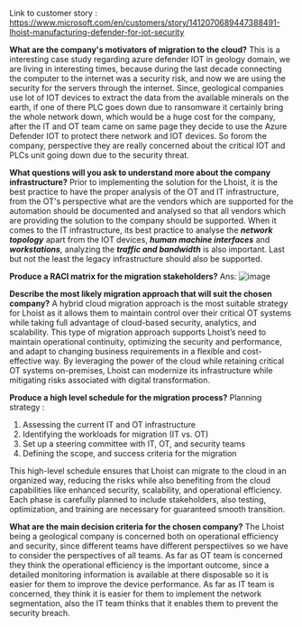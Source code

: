 Link to customer story : https://www.microsoft.com/en/customers/story/1412070689447388491-lhoist-manufacturing-defender-for-iot-security

**What are the company's motivators of migration to the cloud?**
This is a interesting case study regarding azure defender IOT in geology domain, we are living in interesting times, because during the last decade connecting the computer to the internet was a security risk, and now we are using the security for the servers through the internet. Since, geological companies use lot of IOT devices to extract the data from the available minerals on the earth, if one of there PLC goes down due to ransomware it certainly bring the whole network down, which would be a huge cost for the company, after the IT and OT team came on same page they decide to use the Azure Defender IOT to protect there network and IOT devices.
So forom the company, perspective they are really concerned about the critical IOT and PLCs unit going down due to the security threat.


**What questions will you ask to understand more about the company infrastructure?**
Prior to implementing the solution for the Lhoist, it is the best practice to have the proper analysis of the OT and IT infrastructure, from the OT's perspective what are the vendors which are supported for the automation should be documented and analysed so that all vendors which are providing the solution to the company should be supported. 
When it comes to the IT infrastructure, its best practice to analyse the _**network topology**_ apart from the IOT devices, _**human machine interfaces**_ and _**workstations**_, analyzing the _**traffic and bandwidth**_ is also important.
Last but not the least the legacy infrastructure should also be supported.

**Produce a RACI matrix for the migration stakeholders?**
Ans: ![image](https://github.com/user-attachments/assets/9b5df24b-e341-4fdc-a37a-1f2c4e5c97de)




**Describe the most likely migration approach that will suit the chosen company?**
A hybrid cloud migration approach is the most suitable strategy for Lhoist as it allows them to maintain control over their critical OT systems while taking full advantage of cloud-based security, analytics, and scalability. This type of migration approach supports Lhoist’s need to maintain operational continuity, optimizing the security and performance, and adapt to changing business requirements in a flexible and cost-effective way. By leveraging the power of the cloud while retaining critical OT systems on-premises, Lhoist can modernize its infrastructure while mitigating risks associated with digital transformation.

**Produce a high level schedule for the migration process?**
Planning strategy :
1. Assessing the current IT and OT infrastructure
2. Identifying the workloads for migration (IT vs. OT)
3. Set up a steering committee with IT, OT, and security teams
4. Defining the scope, and success criteria for the migration
   
This high-level schedule ensures that Lhoist can migrate to the cloud in an organized way, reducing the risks while also benefiting from the cloud capabilities like enhanced security, scalability, and operational efficiency. Each phase is carefully planned to include stakeholders, also testing, optimization, and training are necessary for guaranteed smooth transition.


**What are the main decision criteria for the chosen company?**
The Lhoist being a geological company is concerned both on operational efficiency and security, since different teams have different perspectiives so we have to consider the perspectives of all teams.
As far as OT team is concerned they think the operational efficiency is the important outcome, since a detailed monitoring information is available at there disposable so it is easier for them to improve the device performance.
As far as IT team is concerned, they think it is easier for them to implement the network segmentation, also the IT team thinks that it enables them to prevent the security breach.

